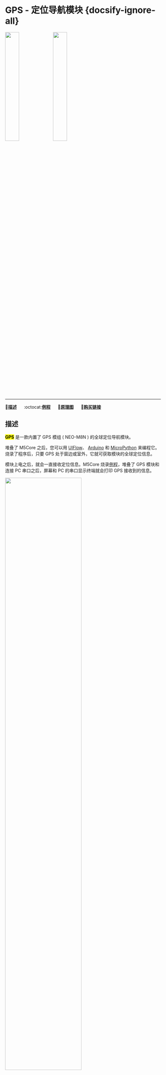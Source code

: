 # GPS - 定位导航模块 {docsify-ignore-all}

<img src="assets/img/product_pics/module/module_gps_01.png" width="30%" height="30%"> <img src="assets/img/product_pics/module/module_gps_02.png" width="30%" height="30%">

***

:memo:**[描述](#描述)**&nbsp;&nbsp;&nbsp;&nbsp;&nbsp;&nbsp;:octocat:**[例程](#例程)**&nbsp;&nbsp;&nbsp;&nbsp;&nbsp;&nbsp;:electric_plug:**[原理图](#原理图)**&nbsp;&nbsp;&nbsp;&nbsp;&nbsp;&nbsp;🛒**[购买链接](https://item.taobao.com/item.htm?spm=a1z10.3-c.w4002-1172588106.10.69f6425e8Agsbh&id=559647865340)**

## 描述

**<mark>GPS</mark>** 是一款内置了 GPS 模组 ( NEO-M8N ) 的全球定位导航模块。

堆叠了 M5Core 之后，您可以用 [UIFlow](http://flow.m5stack.com)、 [Arduino](http://www.arduino.cc) 和 [MicroPython](http://www.micropython.org) 来编程它。烧录了程序后，只要 GPS 处于窗边或室外，它就可获取模块的全球定位信息。


模块上电之后，就会一直接收定位信息。M5Core 烧录[例程](https://github.com/m5stack/M5-ProductExampleCodes/tree/master/Module/GPS/Arduino)，堆叠了 GPS 模块和连接 PC 串口之后，屏幕和 PC 的串口显示终端就会打印 GPS 接收到的信息。

<img src="assets/img/product_pics/module/module_gps_07.png" width="70%" height="70%">

NEO-M8N 集成了 72 通道的 [u-blox](https://www.u-blox.com) M8 GNSS 引擎，支持多个 GNSS 系统：北斗, Galileo, GLONASS, GPS / QZSS，能同时接收 3 个 GNSS 系统的数据。

GPS 内部默认是通过 **UART2(GPIO16, GPIO17)** 与 M5Core 通讯 (可通过 [u-center-just-for-Windows](https://www.u-blox.com/en/product/u-center-windows) 更改为其他波特率通信)。

*串口参数：波特率 ( 默认为 9600bps ), 起始位 ( 1位 ), 停止位 ( 1位 ), 校验位 ( 无 )*

如果 GPIO16, GPIO17 用作了其他用途，那么您可以使用切割器切割 GPS 模块上默认连接的 TXD 和 RXD ，并使用焊接或 0Ω 电阻将它们连接到另一个端口 ( GPIO3, GPIO13, GPIO1, GPIO5 )。

*串口参数：波特率 ( 默认为 9600bps ), 数据位 ( 8 位 ), 起始位 ( 1 位 ), 停止位 ( 1 位 ), 校验位 ( 无 )*

<img src="assets/img/product_pics/module/module_gps_06.png" width="70%" height="70%">

!> **M5Stack Fire** 默认使用 GPIO16/17 连接到 PSRAM，它与 GPS 模块的 TXD/RXD（GPIO16，GPIO17） 重叠。因此，当使用 M5Stack Fire 中的 GPS 模块时，需要使用切割器切割 GPS 模块上默认连接的 TXD 和 RXD ，并使用焊接或 0Ω 电阻将它们连接到另一个端口。

## 特性

- 工作电压：2.7 ~ 3.6
- 工作温度：-40 ~ 80°C
- 天线类型：内置陶瓷天线和外置天线
- 可并发接收 3 个 GNSS 系统的数据
- 水平位置精度：最小 2.5m
- GPS 模组 ( NEO-M8N ) 内置 Flash，可通过 [u-center-just-for-Windows](https://www.u-blox.com/en/product/u-center-windows) 简单升级固件
- 支持的协议：NMEA, UBX, RTCM
- 业界领先的 -167dBm 灵敏度
- 与 NEO‑7 和 NEO‑6 系列向后兼容

## 包含

-  1x GPS 模块
-  1x 外置天线

## 应用

- 基于 GPS 的物流跟踪管理
- 无人驾驶汽车定位

## 相关链接

- **[官方频道视频](https://i.youku.com/i/UNjE1ODA2MzE0OA==?spm=a2hzp.8253869.0.0)**

- **[官方论坛](http://forum.m5stack.com/)**

- **[GPS Info](https://www.u-blox.com/zh/product/neo-m8-series)** (GPS)

- **[TinyGPS++库官网](http://arduiniana.org/libraries/tinygpsplus/)**

- **数据手册** - [NEO-M8N](https://www.u-blox.com/sites/default/files/NEO-M8-FW3_DataSheet_%28UBX-15031086%29.pdf)

- **[u-blox 协议手册](https://www.u-blox.com/sites/default/files/products/documents/u-blox8-M8_ReceiverDescrProtSpec_%28UBX-13003221%29_Public.pdf)**

## 例程

### Arduino IDE

*具体例程`GPSRaw.ino`请点击[这里](https://github.com/m5stack/M5-ProductExampleCodes/tree/master/Module/GPS/Arduino)。*

**注意：GPS 模块需要到室外才能接收到定位信息**

```arduino
#include <M5Stack.h>

/* By default, GPS is connected with M5Core through UART2 */
HardwareSerial GPSRaw(2);

void setup() {
  M5.begin();
  GPSRaw.begin(9600);// GPS init
  Serial.println("hello");
  termInit();
}

void loop() {
  // put your main code here, to run repeatedly:
  if(Serial.available()) {
    int ch = Serial.read();
    GPSRaw.write(ch);
  }
  if(GPSRaw.available()) {
    int ch = GPSRaw.read();// read GPS information
    Serial.write(ch);
    termPutchar(ch);
  }
}
```

烧录例程`GPSRaw.ino`之后，屏幕和串口显示终端会打印如下类似的信息

<img src="assets/img/product_pics/module/module_example/GPS/example_module_gps_01.png">

**协议解读：请参考 [u-blox 协议手册](https://www.u-blox.com/sites/default/files/products/documents/u-blox8-M8_ReceiverDescrProtSpec_%28UBX-13003221%29_Public.pdf)，以下是截取了 NMEA 协议中的 xxRMC 消息的说明作为示例**

<img src="assets/img/product_pics/module/module_example/GPS/example_module_gps_02.png">


## 原理图

<img src="assets/img/product_pics/module/gps_sch.png">